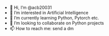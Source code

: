 - 👋 Hi, I’m @acb20031
- 👀 I’m interested in Artificial Intelligence
- 🌱 I’m currently learning Python, Pytorch etc.
- 💞️ I’m looking to collaborate on Python projects
- 📫 How to reach me: send a dm

<!---
acb20031/acb20031 is a ✨ special ✨ repository because its `README.md` (this file) appears on your GitHub profile.
You can click the Preview link to take a look at your changes.
--->
